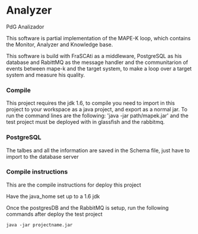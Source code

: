 # Analyzer
PdG Analizador

This software is partial implementation of the MAPE-K loop, which contains the Monitor, Analyzer and Knowledge base.

This software is build with FraSCAti as a middleware, PostgreSQL as his database and RabittMQ as the message handler and the communitarion of events between mape-k and the target system, to make a loop over a target system and measure his quality.

### Compile
This project requires the jdk 1.6, to compile you need to import in this project to your workspace as a java project, and export as a normal jar. To run the command lines are the following: 'java -jar path/mapek.jar' and the test project must be deployed with in glassfish and the rabbitmq.

### PostgreSQL
The talbes and all the information are saved in the Schema file, just have to import to the database server

### Compile instructions
This are the compile instructions for deploy this project

Have the java_home set up to a 1.6 jdk

Once the postgresDB and the RabbitMQ is setup, run the following commands after deploy the test project

    java -jar projectname.jar
